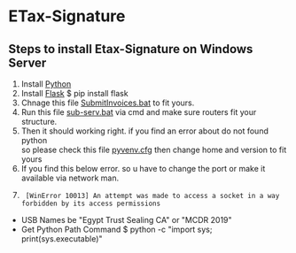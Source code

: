 # ETax-Signature
## Steps to install Etax-Signature on Windows Server
1. Install [Python](https://www.python.org/)
2. Install [Flask](https://flask.palletsprojects.com/en/2.0.x/)
        $ pip install flask
3. Chnage this file [SubmitInvoices.bat](https://github.com/FrontLineEG/ETax-Signature/blob/main/SubmitInvoices.bat) to fit yours.
4. Run this file [sub-serv.bat](https://github.com/FrontLineEG/ETax-Signature/blob/main/SubmitInvoices.bat) via cmd and make sure routers fit your structure.
5. Then it should working right. if you find an error about do not found python <br />so please check this file [pyvenv.cfg](https://github.com/FrontLineEG/ETax-Signature/blob/main/venv/pyvenv.cfg) then change home and version to fit yours
6. If you find this below error. so u have to change the port or make it available via network man.
7.      [WinError 10013] An attempt was made to access a socket in a way forbidden by its access permissions
- USB Names be "Egypt Trust Sealing CA" or "MCDR 2019"
- Get Python Path Command $ python -c "import sys; print(sys.executable)"
